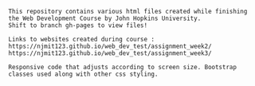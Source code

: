 
    This repository contains various html files created while finishing the Web Development Course by John Hopkins University.
    Shift to branch gh-pages to view files!
    
    Links to websites created during course : 
    https://njmit123.github.io/web_dev_test/assignment_week2/
    https://njmit123.github.io/web_dev_test/assignment_week3/
    
    Responsive code that adjusts according to screen size. Bootstrap classes used along with other css styling.

